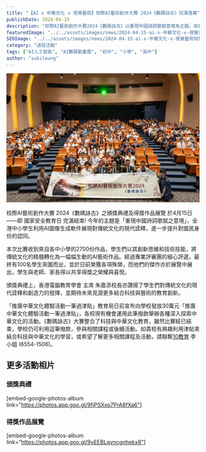 ```yaml
---
title: "【AI x 中華文化 x 視覺藝術】校際AI藝術創作大賽 2024《數碼詠古》完滿落幕"
publishDate: 2024-04-15
description: "校際AI藝術創作大賽2024《數碼詠古》以重現中國詩詞歌賦意境為主題，收到2700份作品，100名學生獲獎，展現AI技術與中華文化融合的創新教育成果。"
featuredImage: "../../assets/images/news/2024-04-15-ai-x-中華文化-x-視覺藝術校際ai藝術創作大賽-2024數碼詠古完滿落幕/image1.jpg"
SEOImage: "../../assets/images/news/2024-04-15-ai-x-中華文化-x-視覺藝術校際ai藝術創作大賽-2024數碼詠古完滿落幕/image1.jpg"
category: "過往活動"
tags: ["AI人工智能", "AI數碼動畫展", "初中", "小學", "高中"]
author: "sukileung"
---
```


![](../../assets/images/news/2024-04-15-ai-x-中華文化-x-視覺藝術校際ai藝術創作大賽-2024數碼詠古完滿落幕/image2.jpg)

校際AI藝術創作大賽 2024《數碼詠古》之頒獎典禮及得獎作品展覽 於4月15日——即 國家安全教育日 完滿結束! 今年的主題是「重現中國詩詞歌賦之意境」，全港中小學生利用AI圖像生成軟件展現對傳統文化的現代詮釋，進一步提升對國民身份的認同。

本次比賽收到來自各中小學的2700份作品，學生們以其創新思維和技術技能，將傳統文化的精髓轉化為一幅幅生動的AI藝術作品。經過專業評審團的細心評選，最終有100名學生突圍而出，並於日前榮獲各項殊榮，而他們的傑作亦於展覽中展出，學生與老師、家長得以共享得獎之榮耀與喜悅。

頒獎典禮上，香港電腦教育學會 主席 朱嘉添校長亦讚揚了學生們對傳統文化的現代詮釋和創造力的發揮，並期待未來見證更多結合科技與藝術的教育創新。

「推廣中華文化體驗活動一筆過津貼」教育局日前宣布向學校發放30萬元「推廣中華文化體驗活動一筆過津貼」，各校現有機會運用此筆撥款舉辦各種深入探索中華文化的活動。《數碼詠古》大賽整合了科技與中華文化教育，雖然比賽經已結束，學校仍可利用這筆撥款，參與相關課程或後續活動。如貴校有興趣利用津貼來結合科技與中華文化的學習，或希望了解更多相關課程及活動，請聯繫[10教育](/) 李小姐 (6554-1506)。

## 更多活動相片

### 頒獎典禮

[embed-google-photos-album link="https://photos.app.goo.gl/9fjPSXxo7PrA8fXa6"]

### 得獎作品展覽

[embed-google-photos-album link="https://photos.app.goo.gl/9yEEBLqvncgnhekx8"]
